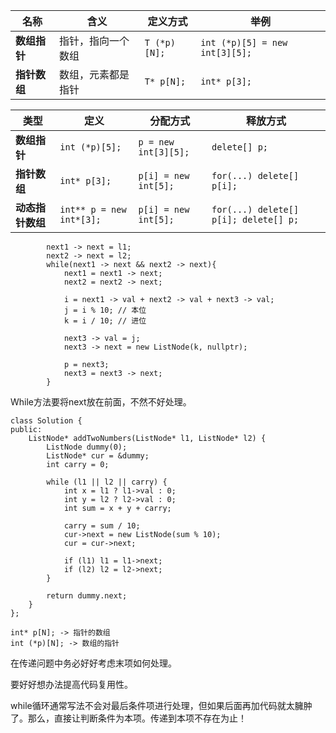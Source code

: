 | 名称       | 含义        | 定义方式         | 举例                             |
| -------- | --------- | ------------ | ------------------------------ |
| **数组指针** | 指针，指向一个数组 | `T (*p)[N];` | `int (*p)[5] = new int[3][5];` |
| **指针数组** | 数组，元素都是指针 | `T* p[N];`   | `int* p[3];`                   |

| 类型         | 定义                       | 分配方式                 | 释放方式                                  |
| ---------- | ------------------------ | -------------------- | ------------------------------------- |
| **数组指针**   | `int (*p)[5];`           | `p = new int[3][5];` | `delete[] p;`                         |
| **指针数组**   | `int* p[3];`             | `p[i] = new int[5];` | `for(...) delete[] p[i];`             |
| **动态指针数组** | `int** p = new int*[3];` | `p[i] = new int[5];` | `for(...) delete[] p[i]; delete[] p;` |

```
        next1 -> next = l1;
        next2 -> next = l2;
        while(next1 -> next && next2 -> next){
            next1 = next1 -> next;
            next2 = next2 -> next;

            i = next1 -> val + next2 -> val + next3 -> val;
            j = i % 10; // 本位
            k = i / 10; // 进位

            next3 -> val = j;
            next3 -> next = new ListNode(k, nullptr);

            p = next3;
            next3 = next3 -> next;
        }
```

While方法要将next放在前面，不然不好处理。

```
class Solution {
public:
    ListNode* addTwoNumbers(ListNode* l1, ListNode* l2) {
        ListNode dummy(0);
        ListNode* cur = &dummy;
        int carry = 0;

        while (l1 || l2 || carry) {
            int x = l1 ? l1->val : 0;
            int y = l2 ? l2->val : 0;
            int sum = x + y + carry;

            carry = sum / 10;
            cur->next = new ListNode(sum % 10);
            cur = cur->next;

            if (l1) l1 = l1->next;
            if (l2) l2 = l2->next;
        }

        return dummy.next;
    }
};
```

```
int* p[N]; -> 指针的数组
int (*p)[N]; -> 数组的指针
```

在传递问题中务必好好考虑末项如何处理。

要好好想办法提高代码复用性。



while循环通常写法不会对最后条件项进行处理，但如果后面再加代码就太臃肿了。那么，直接让判断条件为本项。传递到本项不存在为止！
